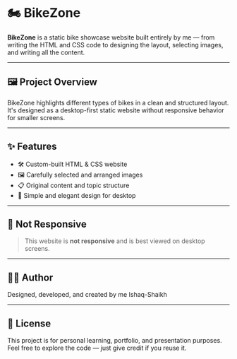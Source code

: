 # 🏍️ BikeZone

**BikeZone** is a static bike showcase website built entirely by me — from writing the HTML and CSS code to designing the layout, selecting images, and writing all the content.

---

## 🖼️ Project Overview

BikeZone highlights different types of bikes in a clean and structured layout. It's designed as a desktop-first static website without responsive behavior for smaller screens.

---

## ✨ Features

- 🛠️ Custom-built HTML & CSS website
- 🖼️ Carefully selected and arranged images
- 📋 Original content and topic structure
- 🎨 Simple and elegant design for desktop

---

## 🚫 Not Responsive

> This website is **not responsive** and is best viewed on desktop screens.

---

## 🙋‍♂️ Author
Designed, developed, and created by me
Ishaq-Shaikh

---

## 📄 License
This project is for personal learning, portfolio, and presentation purposes. Feel free to explore the code — just give credit if you reuse it.
